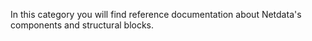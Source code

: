 <!--
title: "References"
sidebar_label: "References"
custom_edit_url: "https://github.com/netdata/netdata/blob/master/docs/category-overview-pages/references-overview.md"
learn_status: "Published"
learn_rel_path: "References"
sidebar_position: 50
-->

In this category you will find reference documentation about Netdata's components and structural blocks.